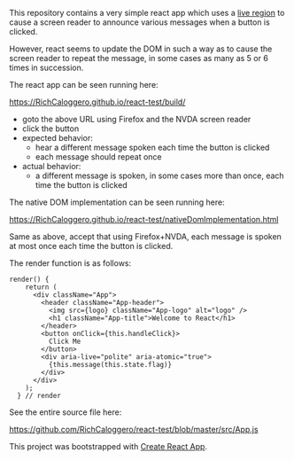 This repository contains a very simple react app which uses a [live region](https://developer.mozilla.org/en-US/docs/Web/Accessibility/ARIA/ARIA_Live_Regions) to cause a screen reader to announce various messages when a button is clicked.

However, react seems to update the DOM in such a way as to cause the screen reader to repeat the message, in some cases as many as 5 or 6 times in succession.

The react app can be seen running here:

https://RichCaloggero.github.io/react-test/build/

- goto the above URL using Firefox and the NVDA screen reader
- click the button
- expected behavior:
	+ hear a different message spoken each time the button is clicked
	+ each message should repeat once
- actual behavior:
	+ a different message is spoken, in some cases more than once, each time the button is clicked

The native DOM implementation can be seen running here:

https://RichCaloggero.github.io/react-test/nativeDomImplementation.html

Same as above, accept that using Firefox+NVDA, each message is spoken at most once each time the button is clicked.


The render function is as follows:

```
render() {
    return (
      <div className="App">
        <header className="App-header">
          <img src={logo} className="App-logo" alt="logo" />
          <h1 className="App-title">Welcome to React</h1>
        </header>
        <button onClick={this.handleClick}>
          Click Me
        </button>
        <div aria-live="polite" aria-atomic="true">
          {this.message(this.state.flag)}
        </div>
      </div>
    );
  } // render
```

See the entire source file here:

https://github.com/RichCaloggero/react-test/blob/master/src/App.js


This project was bootstrapped with [Create React App](https://github.com/facebookincubator/create-react-app).
